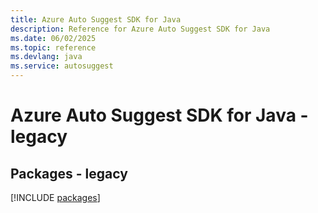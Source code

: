 ```yaml
---
title: Azure Auto Suggest SDK for Java
description: Reference for Azure Auto Suggest SDK for Java
ms.date: 06/02/2025
ms.topic: reference
ms.devlang: java
ms.service: autosuggest
---
```

# Azure Auto Suggest SDK for Java - legacy
## Packages - legacy
[!INCLUDE [packages](auto-suggest-index.md)]